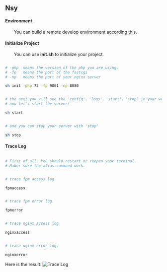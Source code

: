 ## Nsy

#### Environment  

&ensp;&ensp;&ensp;&ensp;You can build a remote develop environment according [this](https://github.com/NMSAzulX/Nsy/projects/2).  


#### Initialize Project  


&ensp;&ensp;&ensp;&ensp;You can use **init.sh** to initialize your project.

```bash

# -php  means the version of the php you are using.
# -fp   means the port of the fastcgi
# -np   means the port of your nginx server

sh init -php 72 -fp 9001 -np 8080


# the next you will see the 'config'、'logs'、'start'、'stop' in your workspace.
# now let's start the server!

sh start


# and you can stop your server with 'stop'

sh stop

```  


#### Trace Log  

```bash

# First of all. You should restart or reopen your terminal.  
# Maker sure the alias command work.


# trace fpm access log.

fpmaccess


# trace fpm error log.

fpmerror


# trace nginx access log

nginxaccess


# trace nginx error log.

nginxerror

```
Here is the result: 
![Trace Log]()
